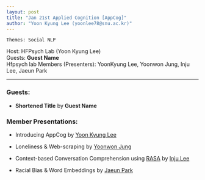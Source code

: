 ```yaml
---
layout: post
title: "Jan 21st Applied Cognition [AppCog]"
author: "Yoon Kyung Lee (yoonlee78@snu.ac.kr)"
---
```


    Themes: Social NLP
    
Host: HFPsych Lab (Yoon Kyung Lee) <br>
Guests: **Guest Name** <br>
Hfpsych lab Members (Presenters): YoonKyung Lee, Yoonwon Jung, Inju Lee, Jaeun Park <br>

-----------------

### Guests: 

- **Shortened Title** by **Guest Name**


### Member Presentations: 

- Introducing AppCog by [Yoon Kyung Lee]() 

- Loneliness & Web-scraping by [Yoonwon Jung](http://hfpsych.snu.ac.kr/Portfolio/portfolio_YoonwonJung.html)

- Context-based Conversation Comprehension using [RASA](https://rasa.com/) by [Inju Lee](http://hfpsych.snu.ac.kr/Portfolio/portfolio_InjuLee.html)

- Racial Bias & Word Embeddings by [Jaeun Park](http://hfpsych.snu.ac.kr/Portfolio/portfolio_JaeEunPark.html)
